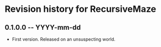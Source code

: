 # Revision history for RecursiveMaze

## 0.1.0.0 -- YYYY-mm-dd

* First version. Released on an unsuspecting world.
